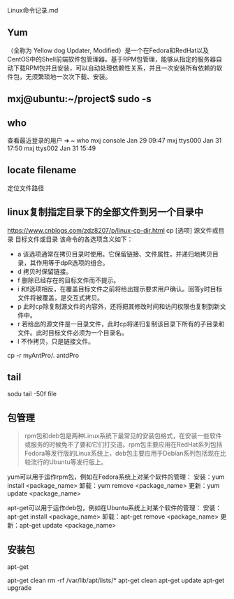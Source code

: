 Linux命令记录.md

## Yum
（全称为 Yellow dog Updater, Modified）是一个在Fedora和RedHat以及CentOS中的Shell前端软件包管理器。基于RPM包管理，能够从指定的服务器自动下载RPM包并且安装，可以自动处理依赖性关系，并且一次安装所有依赖的软件包，无须繁琐地一次次下载、安装。

## mxj@ubuntu:~/project$ sudo -s

## who
查看最近登录的用户
➜  ~ who
mxj      console  Jan 29 09:47
mxj      ttys000  Jan 31 17:50
mxj      ttys002  Jan 31 15:49

## locate filename
定位文件路径

## linux复制指定目录下的全部文件到另一个目录中
https://www.cnblogs.com/zdz8207/p/linux-cp-dir.html
cp [选项] 源文件或目录 目标文件或目录
该命令的各选项含义如下：
- a 该选项通常在拷贝目录时使用。它保留链接、文件属性，并递归地拷贝目录，其作用等于dpR选项的组合。
- d 拷贝时保留链接。
- f 删除已经存在的目标文件而不提示。
- i 和f选项相反，在覆盖目标文件之前将给出提示要求用户确认。回答y时目标文件将被覆盖，是交互式拷贝。
- p 此时cp除复制源文件的内容外，还将把其修改时间和访问权限也复制到新文件中。
- r 若给出的源文件是一目录文件，此时cp将递归复制该目录下所有的子目录和文件。此时目标文件必须为一个目录名。
- l 不作拷贝，只是链接文件。

cp -r myAntPro/. antdPro

## tail
sodu tail -50f file

## 包管理
> rpm包和deb包是两种Linux系统下最常见的安装包格式，在安装一些软件或服务的时候免不了要和它们打交道。rpm包主要应用在RedHat系列包括 Fedora等发行版的Linux系统上，deb包主要应用于Debian系列包括现在比较流行的Ubuntu等发行版上。 

yum可以用于运作rpm包，例如在Fedora系统上对某个软件的管理：
安装：yum install <package_name> 
卸载：yum remove <package_name> 
更新：yum update <package_name> 

apt-get可以用于运作deb包，例如在Ubuntu系统上对某个软件的管理：
安装：apt-get install <package_name> 
卸载：apt-get remove <package_name> 
更新：apt-get update <package_name>

## 安装包
apt-get

apt-get clean
rm -rf /var/lib/apt/lists/*
apt-get clean
apt-get update 
apt-get upgrade
